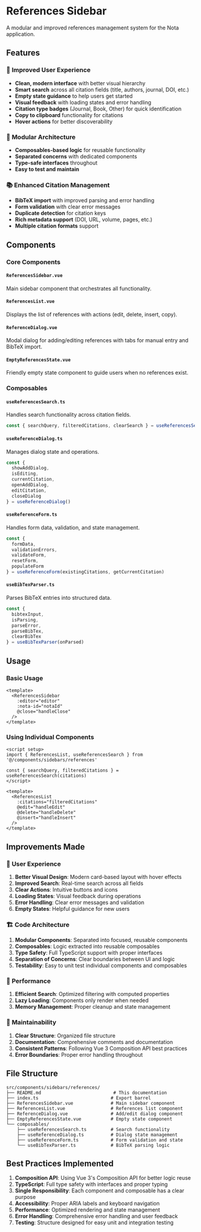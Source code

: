 # References Sidebar

A modular and improved references management system for the Nota application.

## Features

### 🎯 **Improved User Experience**
- **Clean, modern interface** with better visual hierarchy
- **Smart search** across all citation fields (title, authors, journal, DOI, etc.)
- **Empty state guidance** to help users get started
- **Visual feedback** with loading states and error handling
- **Citation type badges** (Journal, Book, Other) for quick identification
- **Copy to clipboard** functionality for citations
- **Hover actions** for better discoverability

### 🧩 **Modular Architecture**
- **Composables-based logic** for reusable functionality
- **Separated concerns** with dedicated components
- **Type-safe interfaces** throughout
- **Easy to test and maintain**

### 📚 **Enhanced Citation Management**
- **BibTeX import** with improved parsing and error handling
- **Form validation** with clear error messages
- **Duplicate detection** for citation keys
- **Rich metadata support** (DOI, URL, volume, pages, etc.)
- **Multiple citation formats** support

## Components

### Core Components

#### `ReferencesSidebar.vue`
Main sidebar component that orchestrates all functionality.

#### `ReferencesList.vue`
Displays the list of references with actions (edit, delete, insert, copy).

#### `ReferenceDialog.vue`
Modal dialog for adding/editing references with tabs for manual entry and BibTeX import.

#### `EmptyReferencesState.vue`
Friendly empty state component to guide users when no references exist.

### Composables

#### `useReferencesSearch.ts`
Handles search functionality across citation fields.

```typescript
const { searchQuery, filteredCitations, clearSearch } = useReferencesSearch(citations)
```

#### `useReferenceDialog.ts`
Manages dialog state and operations.

```typescript
const { 
  showAddDialog, 
  isEditing, 
  currentCitation, 
  openAddDialog, 
  editCitation, 
  closeDialog 
} = useReferenceDialog()
```

#### `useReferenceForm.ts`
Handles form data, validation, and state management.

```typescript
const { 
  formData, 
  validationErrors, 
  validateForm, 
  resetForm, 
  populateForm 
} = useReferenceForm(existingCitations, getCurrentCitation)
```

#### `useBibTexParser.ts`
Parses BibTeX entries into structured data.

```typescript
const { 
  bibtexInput, 
  isParsing, 
  parseError, 
  parseBibTex, 
  clearBibTex 
} = useBibTexParser(onParsed)
```

## Usage

### Basic Usage

```vue
<template>
  <ReferencesSidebar 
    :editor="editor"
    :nota-id="notaId"
    @close="handleClose"
  />
</template>
```

### Using Individual Components

```vue
<script setup>
import { ReferencesList, useReferencesSearch } from '@/components/sidebars/references'

const { searchQuery, filteredCitations } = useReferencesSearch(citations)
</script>

<template>
  <ReferencesList
    :citations="filteredCitations"
    @edit="handleEdit"
    @delete="handleDelete"
    @insert="handleInsert"
  />
</template>
```

## Improvements Made

### 🎨 **User Experience**
1. **Better Visual Design**: Modern card-based layout with hover effects
2. **Improved Search**: Real-time search across all fields
3. **Clear Actions**: Intuitive buttons and icons
4. **Loading States**: Visual feedback during operations
5. **Error Handling**: Clear error messages and validation
6. **Empty States**: Helpful guidance for new users

### 🏗️ **Code Architecture**
1. **Modular Components**: Separated into focused, reusable components
2. **Composables**: Logic extracted into reusable composables
3. **Type Safety**: Full TypeScript support with proper interfaces
4. **Separation of Concerns**: Clear boundaries between UI and logic
5. **Testability**: Easy to unit test individual components and composables

### 🚀 **Performance**
1. **Efficient Search**: Optimized filtering with computed properties
2. **Lazy Loading**: Components only render when needed
3. **Memory Management**: Proper cleanup and state management

### 🔧 **Maintainability**
1. **Clear Structure**: Organized file structure
2. **Documentation**: Comprehensive comments and documentation
3. **Consistent Patterns**: Following Vue 3 Composition API best practices
4. **Error Boundaries**: Proper error handling throughout

## File Structure

```
src/components/sidebars/references/
├── README.md                           # This documentation
├── index.ts                           # Export barrel
├── ReferencesSidebar.vue              # Main sidebar component
├── ReferencesList.vue                 # References list component
├── ReferenceDialog.vue                # Add/edit dialog component
├── EmptyReferencesState.vue           # Empty state component
└── composables/
    ├── useReferencesSearch.ts         # Search functionality
    ├── useReferenceDialog.ts          # Dialog state management
    ├── useReferenceForm.ts            # Form validation and state
    └── useBibTexParser.ts             # BibTeX parsing logic
```

## Best Practices Implemented

1. **Composition API**: Using Vue 3's Composition API for better logic reuse
2. **TypeScript**: Full type safety with interfaces and proper typing
3. **Single Responsibility**: Each component and composable has a clear purpose
4. **Accessibility**: Proper ARIA labels and keyboard navigation
5. **Performance**: Optimized rendering and state management
6. **Error Handling**: Comprehensive error handling and user feedback
7. **Testing**: Structure designed for easy unit and integration testing 